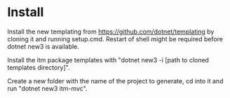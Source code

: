 # Install

Install the new templating from https://github.com/dotnet/templating by cloning it and running setup.cmd. Restart of shell might be required before dotnet new3 is available.

Install the itm package templates with "dotnet new3 -i [path to cloned templates directory]".

Create a new folder with the name of the project to generate, cd into it and run "dotnet new3 itm-mvc".